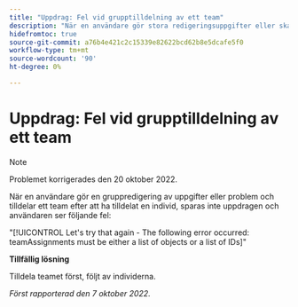 ```yaml
---
title: "Uppdrag: Fel vid grupptilldelning av ett team"
description: "När en användare gör stora redigeringsuppgifter eller skapar problem och tilldelar ett team efter att ha tilldelat en individ, sparas inte uppdragen och användaren ser ett fel."
hidefromtoc: true
source-git-commit: a76b4e421c2c15339e82622bcd62b8e5dcafe5f0
workflow-type: tm+mt
source-wordcount: '90'
ht-degree: 0%

---
```



# Uppdrag: Fel vid grupptilldelning av ett team

>[!NOTE]
>
>Problemet korrigerades den 20 oktober 2022.

När en användare gör en gruppredigering av uppgifter eller problem och tilldelar ett team efter att ha tilldelat en individ, sparas inte uppdragen och användaren ser följande fel:

&quot;[!UICONTROL Let's try that again - The following error occurred: teamAssignments must be either a list of objects or a list of IDs]&quot;

**Tillfällig lösning**

Tilldela teamet först, följt av individerna.

_Först rapporterad den 7 oktober 2022._


